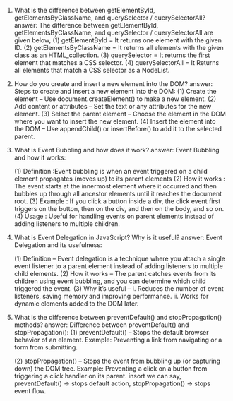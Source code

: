 1. What is the difference between getElementById, getElementsByClassName, and querySelector / querySelectorAll?
   answer: The difference between getElementById, getElementsByClassName, and querySelector / querySelectorAll are given below,
        (1) getElementById = It returns one element with the given ID.
        (2) getElementsByClassName = It returns all elements with the given class as an HTML_collection.
        (3) querySelector = It returns the first element that matches a CSS selector.
        (4) querySelectorAll = It Returns all elements that match a CSS selector as a NodeList.  
2. How do you create and insert a new element into the DOM?
  answer: Steps to create and insert a new element into the DOM:
          (1) Create the element – Use document.createElement() to make a new element.
           (2) Add content or attributes – Set the text or any attributes for the new element.
           (3)  Select the parent element – Choose the element in the DOM where you want to insert the new element.
           (4)  Insert the element into the DOM – Use appendChild() or insertBefore() to add it to the selected parent.

3. What is Event Bubbling and how does it work?
  answer: Event Bubbling and how it works:

     (1) Definition :Event bubbling is when an event triggered on a child element propagates (moves up) to its parent elements
     (2) How it works : The event starts at the innermost element where it occurred and then bubbles up through all ancestor elements until it reaches the document root.
      (3) Example : If you click a button inside a div, the click event first triggers on the button, then on the div, and then on the body, and so on.
     (4) Usage : Useful for handling events on parent elements instead of adding listeners to multiple children.

4. What is Event Delegation in JavaScript? Why is it useful?
  answer: Event Delegation and its usefulness:

      (1) Definition – Event delegation is a technique where you attach a single event listener to a parent element instead of adding listeners to multiple child elements.
      (2) How it works – The parent catches events from its children using event bubbling, and you can determine which child triggered the event.
    (3) Why it’s useful –
     i. Reduces the number of event listeners, saving memory and improving performance.
     ii. Works for dynamic elements added to the DOM later.

5. What is the difference between preventDefault() and stopPropagation() methods?
  answer: Difference between preventDefault() and stopPropagation():
    (1) preventDefault() – Stops the default browser behavior of an element.
        Example: Preventing a link from navigating or a form from submitting.

    (2) stopPropagation() – Stops the event from bubbling up (or capturing down) the DOM tree.
        Example: Preventing a click on a button from triggering a click handler on its parent.
insort we can say, preventDefault() → stops default action, stopPropagation() → stops event flow.
